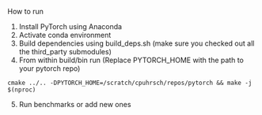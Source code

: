 How to run

1. Install PyTorch using Anaconda
2. Activate conda environment
3. Build dependencies using build_deps.sh (make sure you checked out all the third_party submodules)
4. From within build/bin run (Replace PYTORCH_HOME with the path to your pytorch repo)
```
cmake ../.. -DPYTORCH_HOME=/scratch/cpuhrsch/repos/pytorch && make -j $(nproc)
```
5. Run benchmarks or add new ones
